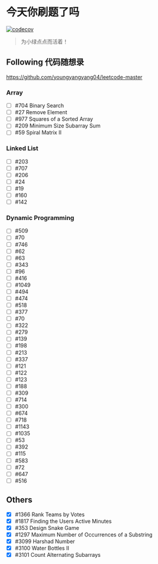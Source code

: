 # 今天你刷题了吗

[![codecov](https://codecov.io/gh/jwhhh/leetcode-practice/branch/main/graph/badge.svg?token=T7NUHCYKQF)](https://codecov.io/gh/jwhhh/leetcode-practice)

> 为小绿点点而活着！

## Following 代码随想录

https://github.com/youngyangyang04/leetcode-master

### Array

- [ ] #704 Binary Search
- [ ] #27 Remove Element
- [ ] #977 Squares of a Sorted Array
- [ ] #209 Minimum Size Subarray Sum
- [ ] #59 Spiral Matrix II

### Linked List

- [ ] #203
- [ ] #707
- [ ] #206
- [ ] #24
- [ ] #19
- [ ] #160
- [ ] #142

### Dynamic Programming

- [ ] #509
- [ ] #70
- [ ] #746
- [ ] #62
- [ ] #63
- [ ] #343
- [ ] #96
- [ ] #416
- [ ] #1049
- [ ] #494
- [ ] #474
- [ ] #518
- [ ] #377
- [ ] #70
- [ ] #322
- [ ] #279
- [ ] #139
- [ ] #198
- [ ] #213
- [ ] #337
- [ ] #121
- [ ] #122
- [ ] #123
- [ ] #188
- [ ] #309
- [ ] #714
- [ ] #300
- [ ] #674
- [ ] #718
- [ ] #1143
- [ ] #1035
- [ ] #53
- [ ] #392
- [ ] #115
- [ ] #583
- [ ] #72
- [ ] #647
- [ ] #516

## Others

- [x] #1366 Rank Teams by Votes
- [x] #1817 Finding the Users Active Minutes
- [x] #353 Design Snake Game
- [x] #1297 Maximum Number of Occurrences of a Substring
- [x] #3099 Harshad Number
- [x] #3100 Water Bottles II
- [x] #3101 Count Alternating Subarrays
